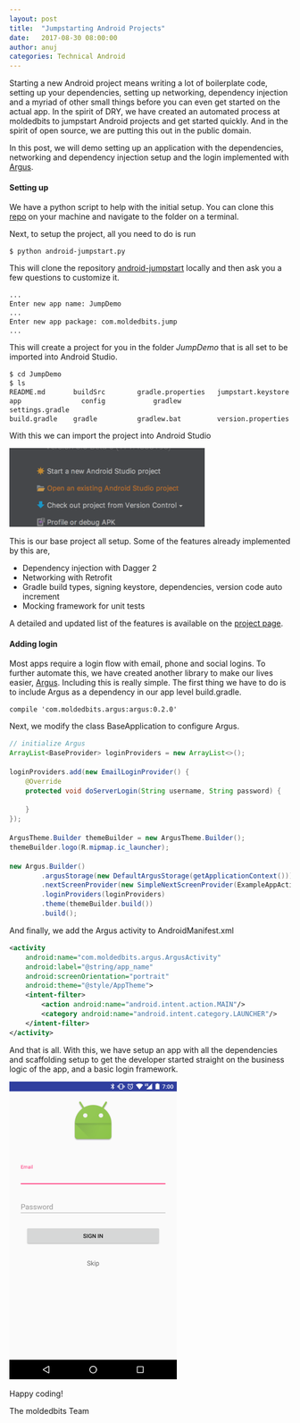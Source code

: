 ```yaml
---
layout: post
title:  "Jumpstarting Android Projects"
date:   2017-08-30 08:00:00
author: anuj
categories: Technical Android
---
```


Starting a new Android project means writing a lot of boilerplate code, setting up your dependencies, setting up networking, dependency injection and a myriad of other small things before you can even get started on the actual app. In the spirit of DRY, we have created an automated process at moldedbits to jumpstart Android projects and get started quickly. And in the spirit of open source, we are putting this out in the public domain.

In this post, we will demo setting up an application with the dependencies, networking and dependency injection setup and the login implemented with [Argus](https://github.com/moldedbits/argus-android).

#### Setting up

We have a python script to help with the initial setup. You can clone this [repo](https://github.com/moldedbits/JumpstartScript) on your machine and navigate to the folder on a terminal.

Next, to setup the project, all you need to do is run

```
$ python android-jumpstart.py
```
This will clone the repository [android-jumpstart](https://github.com/moldedbits/android-jumpstart) locally and then ask you a few questions to customize it.

```
...
Enter new app name: JumpDemo
...
Enter new app package: com.moldedbits.jump
...
```
This will create a project for you in the folder _JumpDemo_ that is all set to be imported into Android Studio.

```
$ cd JumpDemo
$ ls
README.md	  	buildSrc		gradle.properties	jumpstart.keystore
app			      config			gradlew			      settings.gradle
build.gradle	gradle			gradlew.bat		    version.properties
```
With this we can import the project into Android Studio

<img src="/assets/images/android-studio-import.png" alt="Studio Import" style="width: 350px; margin:auto;"/>

This is our base project all setup. Some of the features already implemented by this are,

* Dependency injection with Dagger 2
* Networking with Retrofit
* Gradle build types, signing keystore, dependencies, version code auto increment
* Mocking framework for unit tests

A detailed and updated list of the features is available on the [project page](https://github.com/moldedbits/android-jumpstart).

#### Adding login

Most apps require a login flow with email, phone and social logins. To further automate this, we have created another library to make our lives easier, [Argus](https://github.com/moldedbits/argus-android). Including this is really simple. The first thing we have to do is to include Argus as a dependency in our app level build.gradle.

```
compile 'com.moldedbits.argus:argus:0.2.0'
```
Next, we modify the class BaseApplication to configure Argus.

```java
// initialize Argus
ArrayList<BaseProvider> loginProviders = new ArrayList<>();

loginProviders.add(new EmailLoginProvider() {
    @Override
    protected void doServerLogin(String username, String password) {

    }
});

ArgusTheme.Builder themeBuilder = new ArgusTheme.Builder();
themeBuilder.logo(R.mipmap.ic_launcher);

new Argus.Builder()
        .argusStorage(new DefaultArgusStorage(getApplicationContext()))
        .nextScreenProvider(new SimpleNextScreenProvider(ExampleAppActivity.class))
        .loginProviders(loginProviders)
        .theme(themeBuilder.build())
        .build();
```
And finally, we add the Argus activity to AndroidManifest.xml

```xml
<activity
    android:name="com.moldedbits.argus.ArgusActivity"
    android:label="@string/app_name"
    android:screenOrientation="portrait"
    android:theme="@style/AppTheme">
    <intent-filter>
        <action android:name="android.intent.action.MAIN"/>
        <category android:name="android.intent.category.LAUNCHER"/>
    </intent-filter>
</activity>
```
And that is all. With this, we have setup an app with all the dependencies and scaffolding setup to get the developer started straight on the business logic of the app, and a basic login framework.

<img src="/assets/images/jump-demo-login.png" alt="Demo Login" style="width: 300px; margin:auto;"/>

Happy coding!

The moldedbits Team

